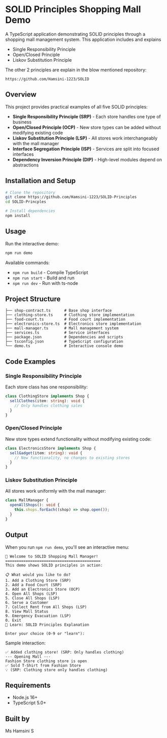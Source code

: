 # SOLID Principles Shopping Mall Demo

A TypeScript application demonstrating SOLID principles through a shopping mall management system. This application includes and explains 
- Single Responsibility Principle
- Open/Closed Principle
- Liskov Substitution Principle
  
The other 2 principles are explain in the blow mentioned repository:
```
https://github.com/Hamsini-1223/SOLID
```

## Overview

This project provides practical examples of all five SOLID principles:

- **Single Responsibility Principle (SRP)** - Each store handles one type of business
- **Open/Closed Principle (OCP)** - New store types can be added without modifying existing code
- **Liskov Substitution Principle (LSP)** - All stores work interchangeably with the mall manager
- **Interface Segregation Principle (ISP)** - Services are split into focused interfaces
- **Dependency Inversion Principle (DIP)** - High-level modules depend on abstractions

## Installation and Setup

```bash
# Clone the repository
git clone https://github.com/Hamsini-1223/SOLID-Principles
cd SOLID-Princples

# Install dependencies
npm install
```

## Usage

Run the interactive demo:

```bash
npm run demo
```

Available commands:

- `npm run build` - Compile TypeScript
- `npm run start` - Build and run
- `npm run dev` - Run with ts-node

## Project Structure

```
├── shop-contract.ts      # Base shop interface
├── clothing-store.ts     # Clothing store implementation
├── food-court.ts         # Food court implementation
├── electronics-store.ts  # Electronics store implementation
├── mall-manager.ts       # Mall management system
├── services.ts           # Service interfaces
├── package.json          # Dependencies and scripts
├── tsconfig.json         # TypeScript configuration
└── demo.ts               # Interactive console demo
```

## Code Examples

### Single Responsibility Principle

Each store class has one responsibility:

```typescript
class ClothingStore implements Shop {
  sellClothes(item: string): void {
    // Only handles clothing sales
  }
}
```

### Open/Closed Principle

New store types extend functionality without modifying existing code:

```typescript
class ElectronicsStore implements Shop {
  sellGadget(item: string): void {
    // New functionality, no changes to existing stores
  }
}
```

### Liskov Substitution Principle

All stores work uniformly with the mall manager:

```typescript
class MallManager {
  openAllShops(): void {
    this.shops.forEach((shop) => shop.open());
  }
}
```

## Output

When you run `npm run demo`, you'll see an interactive menu:

```
🏢 Welcome to SOLID Shopping Mall Manager!
==========================================
This demo shows SOLID principles in action:

📋 What would you like to do?
1. Add a Clothing Store (SRP)
2. Add a Food Court (SRP)
3. Add an Electronics Store (OCP)
4. Open All Shops (LSP)
5. Close All Shops (LSP)
6. Serve a Customer
7. Collect Rent from All Shops (LSP)
8. View Mall Status
9. Emergency Evacuation (LSP)
0. Exit
📖 Learn: SOLID Principles Explanation

Enter your choice (0-9 or "learn"):
```

Sample interaction:

```
✅ Added clothing store! (SRP: Only handles clothing)
--- Opening Mall ---
Fashion Store clothing store is open
✅ Sold T-Shirt from Fashion Store
💡 (SRP: Clothing store only handles clothing)
```

## Requirements

- Node.js 16+
- TypeScript 5.0+

## Built by

Ms Hamsini S
